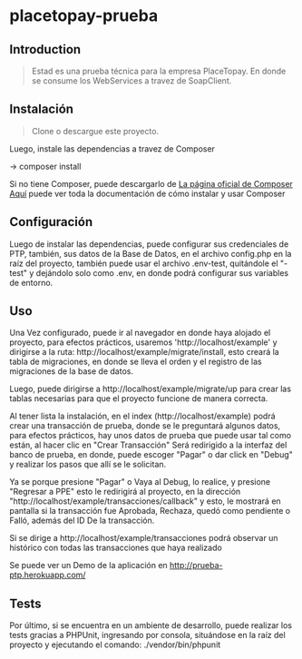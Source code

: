 # placetopay-prueba

## Introduction

> Estad es una prueba técnica para la empresa PlaceTopay. En donde se consume los WebServices a travez de SoapClient.

## Instalación

> Clone o descargue este proyecto.

Luego, instale las dependencias a travez de Composer

-> composer install

Si no tiene Composer, puede descargarlo de <a href="https://getcomposer.org/">La página oficial de Composer</a> <br>
<a href="https://getcomposer.org/doc/">Aquí</a>  puede ver toda la documentación de cómo instalar y usar Composer

## Configuración
Luego de instalar las dependencias, puede configurar sus credenciales de PTP, también, sus datos de la Base de Datos, en el archivo config.php en la raíz del proyecto, también puede usar el archivo .env-test, quitándole el "-test" y dejándolo solo como .env, en donde podrá configurar sus variables de entorno.

## Uso
Una Vez configurado, puede ir al navegador en donde haya alojado el proyecto, para efectos prácticos, usaremos 'http://localhost/example' y dirigirse a la ruta: http://localhost/example/migrate/install, esto creará la tabla de migraciones, en donde se lleva el orden y el registro de las migraciones de la base de datos.

Luego, puede dirigirse a http://localhost/example/migrate/up para crear las tablas necesarias para que el proyecto funcione de manera correcta.

Al tener lista la instalación, en el index (http://localhost/example) podrá crear una transacción de prueba, donde se le preguntará algunos datos, para efectos prácticos, hay unos datos de prueba que puede usar tal como están, al hacer clic en "Crear Transacción" Será redirigido a la interfaz del banco de prueba, en donde, puede escoger "Pagar" o dar click en "Debug" y realizar los pasos que allí se le solicitan. 

Ya se porque presione "Pagar" o Vaya al Debug, lo realice, y presione "Regresar a PPE" esto le redirigirá al proyecto, en la dirección "http://localhost/example/transacciones/callback" y esto, le mostrará en pantalla si la transacción fue Aprobada, Rechaza, quedó como pendiente o Falló, además del ID De la transacción.

Si se dirige a http://localhost/example/transacciones podrá observar un histórico con todas las transacciones que haya realizado

Se puede ver un Demo de la aplicación en <a href="http://prueba-ptp.herokuapp.com/">http://prueba-ptp.herokuapp.com/</a>

## Tests
Por último, si se encuentra en un ambiente de desarrollo, puede realizar los tests gracias a PHPUnit, ingresando por consola, situándose en la raíz del proyecto y ejecutando el comando: ./vendor/bin/phpunit

 


